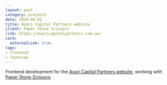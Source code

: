 ```yaml
---
layout: post
category: projects
date: 2019-04-01
title: Avari Capital Partners website
client: Paper Stone Scissors
link: https://avaricapitalpartners.com.au/
card:
  externalLink: true
tags: 
- frontend
- featured
---
```


Frontend development for the [Avari Capital Partners website](https://avaricapitalpartners.com.au/), working with [Paper Stone Scissors](http://paperstonescissors.com/).

